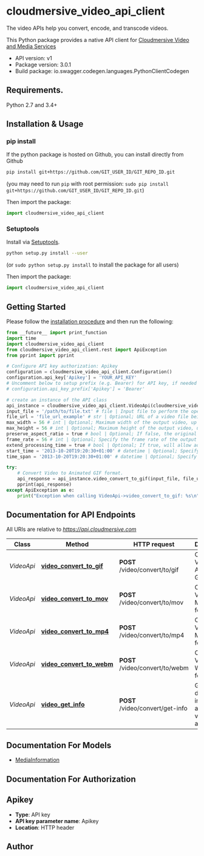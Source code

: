 # cloudmersive_video_api_client
The video APIs help you convert, encode, and transcode videos.

This Python package provides a native API client for [Cloudmersive Video and Media Services](https://cloudmersive.com/video-and-media-services-api)

- API version: v1
- Package version: 3.0.1
- Build package: io.swagger.codegen.languages.PythonClientCodegen

## Requirements.

Python 2.7 and 3.4+

## Installation & Usage
### pip install

If the python package is hosted on Github, you can install directly from Github

```sh
pip install git+https://github.com/GIT_USER_ID/GIT_REPO_ID.git
```
(you may need to run `pip` with root permission: `sudo pip install git+https://github.com/GIT_USER_ID/GIT_REPO_ID.git`)

Then import the package:
```python
import cloudmersive_video_api_client 
```

### Setuptools

Install via [Setuptools](http://pypi.python.org/pypi/setuptools).

```sh
python setup.py install --user
```
(or `sudo python setup.py install` to install the package for all users)

Then import the package:
```python
import cloudmersive_video_api_client
```

## Getting Started

Please follow the [installation procedure](#installation--usage) and then run the following:

```python
from __future__ import print_function
import time
import cloudmersive_video_api_client
from cloudmersive_video_api_client.rest import ApiException
from pprint import pprint

# Configure API key authorization: Apikey
configuration = cloudmersive_video_api_client.Configuration()
configuration.api_key['Apikey'] = 'YOUR_API_KEY'
# Uncomment below to setup prefix (e.g. Bearer) for API key, if needed
# configuration.api_key_prefix['Apikey'] = 'Bearer'

# create an instance of the API class
api_instance = cloudmersive_video_api_client.VideoApi(cloudmersive_video_api_client.ApiClient(configuration))
input_file = '/path/to/file.txt' # file | Input file to perform the operation on.
file_url = 'file_url_example' # str | Optional; URL of a video file being used for conversion. Use this option for files larger than 2GB. (optional)
max_width = 56 # int | Optional; Maximum width of the output video, up to the original video width. Defaults to 250 pixels. (optional)
max_height = 56 # int | Optional; Maximum height of the output video, up to the original video width. Defaults to 250 pixels. (optional)
preserve_aspect_ratio = true # bool | Optional; If false, the original video's aspect ratio will not be preserved, allowing customization of the aspect ratio using maxWidth and maxHeight, potentially skewing the video. Default is true. (optional)
frame_rate = 56 # int | Optional; Specify the frame rate of the output video. Defaults to 24 frames per second. (optional)
extend_processing_time = true # bool | Optional; If true, will allow additional processing time for the video file conversion, using one API call per additional minute over the 5 minute default processing time, up to a maximum of 25 total minutes. This is generally necessary for files larger than 500 MB or longer than 30 minutes. (optional)
start_time = '2013-10-20T19:20:30+01:00' # datetime | Optional; Specify the desired starting time of the GIF video in TimeSpan format. (optional)
time_span = '2013-10-20T19:20:30+01:00' # datetime | Optional; Specify the desired length of the GIF video in TimeSpan format. Limit is 30 minutes. (optional)

try:
    # Convert Video to Animated GIF format.
    api_response = api_instance.video_convert_to_gif(input_file, file_url=file_url, max_width=max_width, max_height=max_height, preserve_aspect_ratio=preserve_aspect_ratio, frame_rate=frame_rate, extend_processing_time=extend_processing_time, start_time=start_time, time_span=time_span)
    pprint(api_response)
except ApiException as e:
    print("Exception when calling VideoApi->video_convert_to_gif: %s\n" % e)

```

## Documentation for API Endpoints

All URIs are relative to *https://api.cloudmersive.com*

Class | Method | HTTP request | Description
------------ | ------------- | ------------- | -------------
*VideoApi* | [**video_convert_to_gif**](docs/VideoApi.md#video_convert_to_gif) | **POST** /video/convert/to/gif | Convert Video to Animated GIF format.
*VideoApi* | [**video_convert_to_mov**](docs/VideoApi.md#video_convert_to_mov) | **POST** /video/convert/to/mov | Convert Video to MOV format.
*VideoApi* | [**video_convert_to_mp4**](docs/VideoApi.md#video_convert_to_mp4) | **POST** /video/convert/to/mp4 | Convert Video to MP4 format.
*VideoApi* | [**video_convert_to_webm**](docs/VideoApi.md#video_convert_to_webm) | **POST** /video/convert/to/webm | Convert Video to WEBM format.
*VideoApi* | [**video_get_info**](docs/VideoApi.md#video_get_info) | **POST** /video/convert/get-info | Get detailed information about a video or audio file


## Documentation For Models

 - [MediaInformation](docs/MediaInformation.md)


## Documentation For Authorization


## Apikey

- **Type**: API key
- **API key parameter name**: Apikey
- **Location**: HTTP header


## Author



